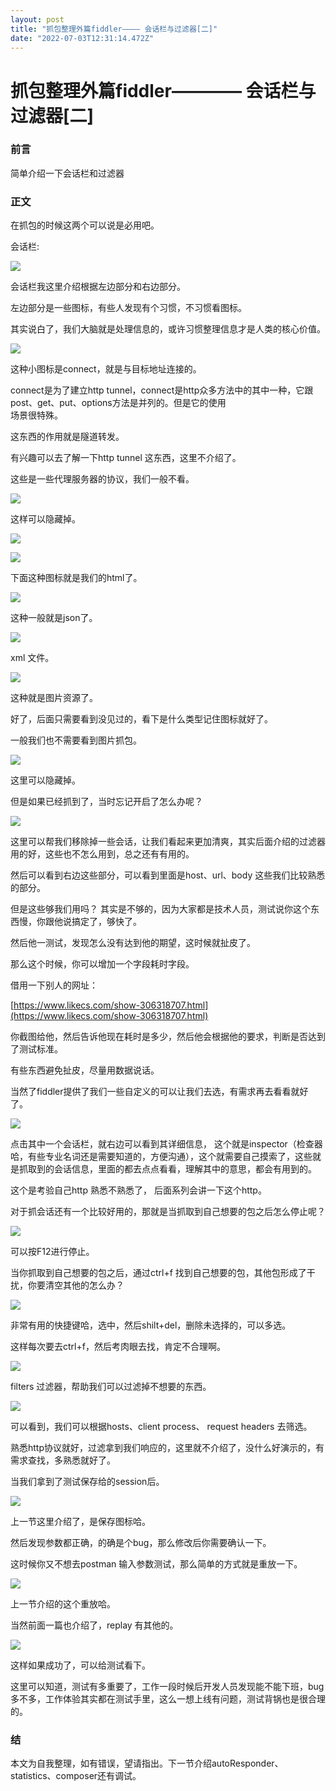 ```yaml
---
layout: post
title: "抓包整理外篇fiddler———— 会话栏与过滤器[二]"
date: "2022-07-03T12:31:14.472Z"
---
```

抓包整理外篇fiddler———— 会话栏与过滤器\[二\]
==============================

### 前言

简单介绍一下会话栏和过滤器

### 正文

在抓包的时候这两个可以说是必用吧。

会话栏:

![](https://img2022.cnblogs.com/blog/1289794/202207/1289794-20220702220649058-958566123.png)

会话栏我这里介绍根据左边部分和右边部分。

左边部分是一些图标，有些人发现有个习惯，不习惯看图标。

其实说白了，我们大脑就是处理信息的，或许习惯整理信息才是人类的核心价值。

![](https://img2022.cnblogs.com/blog/1289794/202207/1289794-20220702221007818-1986904073.png)

这种小图标是connect，就是与目标地址连接的。

connect是为了建⽴http tunnel，connect是http众多⽅法中的其中⼀种，它跟post、get、put、options⽅法是并列的。但是它的使⽤  
场景很特殊。

这东西的作用就是隧道转发。

有兴趣可以去了解一下http tunnel 这东西，这里不介绍了。

这些是一些代理服务器的协议，我们一般不看。

![](https://img2022.cnblogs.com/blog/1289794/202207/1289794-20220702223953229-922149361.png)

这样可以隐藏掉。

![](https://img2022.cnblogs.com/blog/1289794/202207/1289794-20220702224027209-2077974104.png)

![](https://img2022.cnblogs.com/blog/1289794/202207/1289794-20220702224048087-213662098.png)

下面这种图标就是我们的html了。

![](https://img2022.cnblogs.com/blog/1289794/202207/1289794-20220702224205449-486468089.png)

这种一般就是json了。

![](https://img2022.cnblogs.com/blog/1289794/202207/1289794-20220702224220791-273841764.png)

xml 文件。

![](https://img2022.cnblogs.com/blog/1289794/202207/1289794-20220702224235945-385854740.png)

这种就是图片资源了。

好了，后面只需要看到没见过的，看下是什么类型记住图标就好了。

一般我们也不需要看到图片抓包。

![](https://img2022.cnblogs.com/blog/1289794/202207/1289794-20220702224327183-1405931679.png)

这里可以隐藏掉。

但是如果已经抓到了，当时忘记开启了怎么办呢？

![](https://img2022.cnblogs.com/blog/1289794/202207/1289794-20220702231627367-1747440867.png)

这里可以帮我们移除掉一些会话，让我们看起来更加清爽，其实后面介绍的过滤器用的好，这些也不怎么用到，总之还有有用的。

然后可以看到右边这些部分，可以看到里面是host、url、body 这些我们比较熟悉的部分。

但是这些够我们用吗？ 其实是不够的，因为大家都是技术人员，测试说你这个东西慢，你跟他说搞定了，够快了。

然后他一测试，发现怎么没有达到他的期望，这时候就扯皮了。

那么这个时候，你可以增加一个字段耗时字段。

借用一下别人的网址：

[https://www.likecs.com/show-306318707.html](https://www.likecs.com/show-306318707.html)

你截图给他，然后告诉他现在耗时是多少，然后他会根据他的要求，判断是否达到了测试标准。

有些东西避免扯皮，尽量用数据说话。

当然了fiddler提供了我们一些自定义的可以让我们去选，有需求再去看看就好了。

![](https://img2022.cnblogs.com/blog/1289794/202207/1289794-20220702230333112-311303312.png)

点击其中一个会话栏，就右边可以看到其详细信息， 这个就是inspector（检查器哈，有些专业名词还是需要知道的，方便沟通），这个就需要自己摸索了，这些就是抓取到的会话信息，里面的都去点点看看，理解其中的意思，都会有用到的。

这个是考验自己http 熟悉不熟悉了， 后面系列会讲一下这个http。

对于抓会话还有一个比较好用的，那就是当抓取到自己想要的包之后怎么停止呢？

![](https://img2022.cnblogs.com/blog/1289794/202207/1289794-20220702230728389-1462086840.png)

可以按F12进行停止。

当你抓取到自己想要的包之后，通过ctrl+f 找到自己想要的包，其他包形成了干扰，你要清空其他的怎么办？

![](https://img2022.cnblogs.com/blog/1289794/202207/1289794-20220702230922471-1433966404.png)

非常有用的快捷键哈，选中，然后shilt+del，删除未选择的，可以多选。

这样每次要去ctrl+f，然后考肉眼去找，肯定不合理啊。

![](https://img2022.cnblogs.com/blog/1289794/202207/1289794-20220702231126797-352412724.png)

filters 过滤器，帮助我们可以过滤掉不想要的东西。

![](https://img2022.cnblogs.com/blog/1289794/202207/1289794-20220702231252776-1772876287.png)

可以看到，我们可以根据hosts、client process、 request headers 去筛选。

熟悉http协议就好，过滤拿到我们响应的，这里就不介绍了，没什么好演示的，有需求查找，多熟悉就好了。

当我们拿到了测试保存给的session后。

![](https://img2022.cnblogs.com/blog/1289794/202207/1289794-20220702231826105-47364812.png)

上一节这里介绍了，是保存图标哈。

然后发现参数都正确，的确是个bug，那么修改后你需要确认一下。

这时候你又不想去postman 输入参数测试，那么简单的方式就是重放一下。

![](https://img2022.cnblogs.com/blog/1289794/202207/1289794-20220702232034869-1639487829.png)

上一节介绍的这个重放哈。

当然前面一篇也介绍了，replay 有其他的。

![](https://img2022.cnblogs.com/blog/1289794/202207/1289794-20220702232125916-1254471800.png)

这样如果成功了，可以给测试看下。

这里可以知道，测试有多重要了，工作一段时候后开发人员发现能不能下班，bug 多不多，工作体验其实都在测试手里，这么一想上线有问题，测试背锅也是很合理的。

### 结

本文为自我整理，如有错误，望请指出。下一节介绍autoResponder、statistics、composer还有调试。